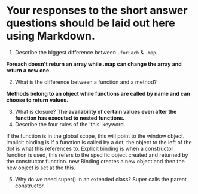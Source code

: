 # Your responses to the short answer questions should be laid out here using Markdown.
1. Describe the biggest difference between `.forEach` & `.map`.

**Foreach doesn't return an array while .map can change the array and return a new one.**

2. What is the difference between a function and a method? 

**Methods belong to an object while functions are called by name and can choose to return values.**

3. What is closure? 
**The availability of certain values even after the function has executed to nested functions.**
4. Describe the four rules of the 'this' keyword.

If the function is in the global scope, this will point to the window object.
Implicit binding is if a function is called by a dot, the object to the left of the dot is what this references to.
Explicit binding is when a constructor function is used, this refers to the specific object created and returned by the constructor function.
new Binding creates a new object and then the new object is set at the this.

5. Why do we need super() in an extended class? Super calls the parent constructor.

